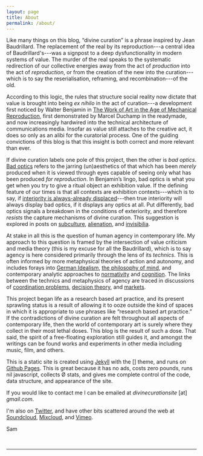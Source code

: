 ```yaml
---
layout: page
title: About
permalink: /about/
---
```


Like many things on this blog, “divine curation” is a phrase inspired by Jean Baudrillard. The replacement of the real by its reproduction---a central idea of Baudrillard's---was a signpost to a deep dysfunctionality in modern systems of value. The murder of the real speaks to the systematic redirection of our collective energies away from the act of _production_ into the act of _reproduction_, or from the creation of the new into the curation---which is to say the reserialisation, reframing, and recombination---of the old.

According to this logic, the rules that structure social reality now dictate that value is brought into being _ex nihilo_ in the act of curation---a development first noticed by Walter Benjamin in [The Work of Art in the Age of Mechanical Reproduction]({{site.baseurl}}/assets/pdf/benjamin-mechanical-reproduction.pdf), first demonstrated by Marcel Duchamp in the readymade, and now increasingly hardwired into the technical architecture of communications media. Insofar as value still attaches to the creative act, it does so only as an alibi for the curatorial process. One of the guiding convictions of this blog is that this insight is both correct and more relevant than ever.

If divine curation labels one pole of this project, then the other is _bad optics_. [Bad optics]({{site.baseurl}}/2020/11/08/negation.html) refers to the jarring (un)aesthetics of that which has been _merely_ produced when it is viewed through eyes capable of seeing only what has been produced _for reproduction_. In Benjamin’s lingo, bad optics is what you get when you try to give a ritual object an exhibition value. If the defining feature of our times is that all contexts are exhibition contexts---which is to say, if [interiority is always-already displaced]({{site.baseurl}}/2020/05/06/false-consciousness.html)---then true interiority will always display bad optics, if it displays any optics at all. Put differently, bad optics signals a breakdown in the conditions of exteriority, and therefore _resists_ the capture mechanisms of divine curation. This suggestion is explored in posts on [subculture]({{site.baseurl}}/2020/05/10/dnb.html), [alienation]({{site.baseurl}}/2021/01/17/indexicality.html), and [invisibilia]({{site.baseurl}}/2020/07/10/benjamin-decay.html).

At stake in all this is the question of human agency in contemporary life. My approach to this question is framed by the intersection of value criticism and media theory (this is my excuse for all the Baudrillard), which is to say agency is here considered primarily through the lens of its _technics_. This is often informed by more metaphysical theories of action and autonomy, and includes forays into [German Idealism]({{site.baseurl}}/2021/01/21/agency-signalling.html), [the philosophy of mind]({{site.baseurl}}/2020/12/16/property-dualism.html), and contemporary analytic approaches to [normativity]({{site.baseurl}}/2020/07/14/brandom-fate.html) and [cognition]({{site.baseurl}}/2020/11/21/norm-grounding.html). The links between the technics and metaphysics of agency are traced in discussions of [coordination problems]({{site.baseurl}}/2021/02/04/five-to-nine.html), [decision theory]({{site.baseurl}}/2020/11/30/superrationality.html), and [markets]({{site.baseurl}}/2021/01/29/nash.html).

This project began life as a research based art practice, and its present sprawling status is a result of allowing it to ooze outside the kind of spaces in which it is appropriate to use phrases like “research based art practice.” If the contradictions of divine curation are felt throughout all aspects of contemporary life, then the world of contemporary art is surely where they collect in their most lethal doses. This blog is the result of such a dose. That said, the spirit of a free-floating exploration still guides it, and amongst the writings can be found works and experiments in other media including music, film, and others.

This is a static site is created using [Jekyll](https://jekyllrb.com/) with the [] theme, and runs on [Github Pages](https://pages.github.com/). This is great because it has no ads, costs zero pounds, runs nil javascript, collects Ø stats, and gives me complete control of the code, data structure, and appearance of the site.

If you would like to contact me I can be emailed at _divinecurationsite_ [at] _gmail.com_.

I'm also on [Twitter](https://twitter.com/divinecuration), and have other bits scattered around the web at [Soundcloud](https://soundcloud.com/samludford), [Mixcloud](https://www.mixcloud.com/samludford/), and [Vimeo](https://vimeo.com/samuelludford).

Sam

<br />
<hr />
